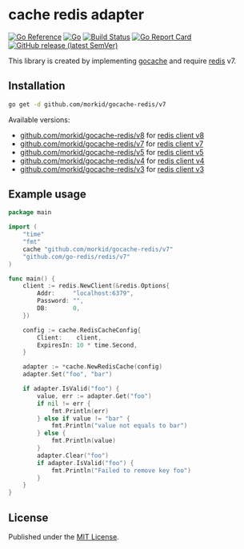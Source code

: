 # cache redis adapter
[![Go Reference](https://pkg.go.dev/badge/github.com/morkid/gocache-redis/v7.svg)](https://pkg.go.dev/github.com/morkid/gocache-redis/v7)
[![Go](https://github.com/morkid/gocache-redis/actions/workflows/go.yml/badge.svg)](https://github.com/morkid/gocache-redis/actions/workflows/go.yml)
[![Build Status](https://travis-ci.com/morkid/gocache-redis.svg?branch=master)](https://travis-ci.com/morkid/gocache-redis)
[![Go Report Card](https://goreportcard.com/badge/github.com/morkid/gocache-redis/v7)](https://goreportcard.com/report/github.com/morkid/gocache-redis/v7)
[![GitHub release (latest SemVer)](https://img.shields.io/github/v/release/morkid/gocache-redis)](https://github.com/morkid/gocache-redis/releases)

This library is created by implementing [gocache](https://github.com/morkid/gocache) 
and require [redis](https://github.com/go-redis/redis) v7.

## Installation

```bash
go get -d github.com/morkid/gocache-redis/v7
```

Available versions:
- [github.com/morkid/gocache-redis/v8](https://github.com/morkid/gocache-redis/tree/v8) for [redis client v8](https://github.com/go-redis/redis)
- [github.com/morkid/gocache-redis/v7](https://github.com/morkid/gocache-redis/tree/v7) for [redis client v7](https://github.com/go-redis/redis/tree/v7)
- [github.com/morkid/gocache-redis/v5](https://github.com/morkid/gocache-redis/tree/v5) for [redis client v5](https://github.com/go-redis/redis/tree/v5)
- [github.com/morkid/gocache-redis/v4](https://github.com/morkid/gocache-redis/tree/v4) for [redis client v4](https://github.com/go-redis/redis/tree/v4)
- [github.com/morkid/gocache-redis/v3](https://github.com/morkid/gocache-redis/tree/v3) for [redis client v3](https://github.com/morkid/gocache-redis/tree/v3)


## Example usage
```go
package main

import (
    "time"
    "fmt"
    cache "github.com/morkid/gocache-redis/v7"
    "github.com/go-redis/redis/v7"
)

func main() {
    client := redis.NewClient(&redis.Options{
        Addr:     "localhost:6379",
        Password: "",
        DB:       0,
    })

    config := cache.RedisCacheConfig{
        Client:    client,
        ExpiresIn: 10 * time.Second,
    }

    adapter := *cache.NewRedisCache(config)
    adapter.Set("foo", "bar")

    if adapter.IsValid("foo") {
        value, err := adapter.Get("foo")
        if nil != err {
            fmt.Println(err)
        } else if value != "bar" {
            fmt.Println("value not equals to bar")
        } else {
            fmt.Println(value)
        }
        adapter.Clear("foo")
        if adapter.IsValid("foo") {
            fmt.Println("Failed to remove key foo")
        }
    }
}

```

## License

Published under the [MIT License](https://github.com/morkid/gocache-redis/blob/master/LICENSE).